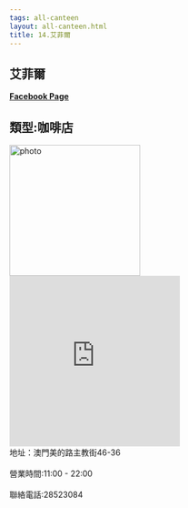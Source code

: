 ```yaml
---
tags: all-canteen
layout: all-canteen.html
title: 14.艾菲爾
---
```

<h2>艾菲爾</h2>
<a href='https://www.facebook.com/eiffeycafe/'><b>Facebook Page</b></a>
<h2>類型:咖啡店</h2>
<img src="https://static7.orstatic.com/userphoto/doorphoto/5/45O/00TKGM708881F488FCCCC4lv.jpg" alt="photo" width="230" height="230">
<iframe src="https://www.google.com/maps/embed?pb=!1m18!1m12!1m3!1d2880.628176531021!2d113.54512366506012!3d22.200827528256895!2m3!1f0!2f0!3f0!3m2!1i1024!2i768!4f13.1!3m3!1m2!1s0x34017ae1026bb36f%3A0xa7b05bbb01af16a9!2sEiffey%20Cafe%20%26%20Waffle!5e0!3m2!1szh-TW!2s!4v1612315454806!5m2!1szh-TW!2s" width="300" height="300" frameborder="0" style="border:0;" allowfullscreen="" aria-hidden="false" tabindex="0"></iframe>
<br>地址：澳門美的路主教街46-36</br>
<br>營業時間:11:00 - 22:00 </br>
<br>聯絡電話:28523084</br>
